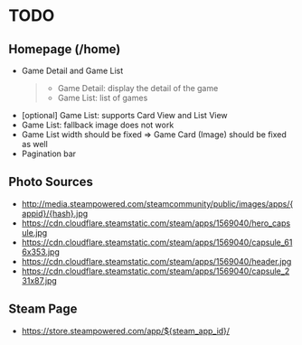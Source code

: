 # TODO

## Homepage (/home)

- Game Detail and Game List
  > - Game Detail: display the detail of the game
  > - Game List: list of games
- [optional] Game List: supports Card View and List View
- Game List: fallback image does not work
- Game List width should be fixed => Game Card (Image) should be fixed as well
- Pagination bar

## Photo Sources

- http://media.steampowered.com/steamcommunity/public/images/apps/{appid}/{hash}.jpg
- https://cdn.cloudflare.steamstatic.com/steam/apps/1569040/hero_capsule.jpg
- https://cdn.cloudflare.steamstatic.com/steam/apps/1569040/capsule_616x353.jpg
- https://cdn.cloudflare.steamstatic.com/steam/apps/1569040/header.jpg
- https://cdn.cloudflare.steamstatic.com/steam/apps/1569040/capsule_231x87.jpg

## Steam Page

- https://store.steampowered.com/app/${steam_app_id}/
